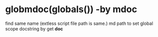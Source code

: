 # globmdoc(globals()) -by mdoc

find same name (extless script file path is same.) md path to set global scope docstring by get __doc__